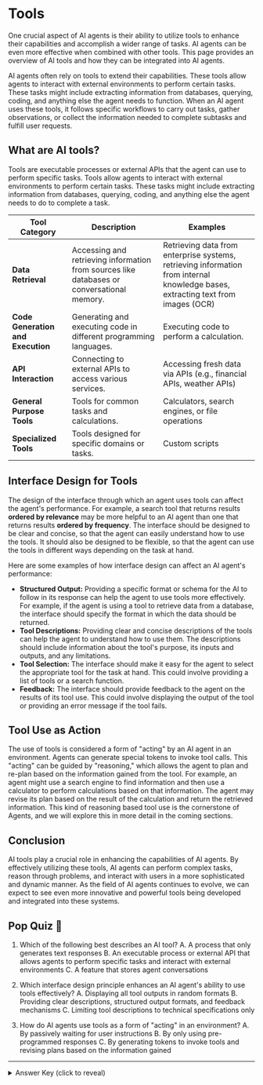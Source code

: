 # Tools
<!-- Discussion on Pydantic tools, conversion to string in the system prompt, and other common tool formats. -->
<!-- TODO: @jofthomas -->

One crucial aspect of AI agents is their ability to utilize tools to enhance their capabilities and accomplish a wider range of tasks. AI agents can be even more effective when combined with other tools. This page provides an overview of AI tools and how they can be integrated into AI agents.

AI agents often rely on tools to extend their capabilities. These tools allow agents to interact with external environments to perform certain tasks. These tasks might include extracting information from databases, querying, coding, and anything else the agent needs to function. When an AI agent uses these tools, it follows specific workflows to carry out tasks, gather observations, or collect the information needed to complete subtasks and fulfill user requests.

## What are AI tools?

Tools are executable processes or external APIs that the agent can use to perform specific tasks. Tools allow agents to interact with external environments to perform certain tasks. These tasks might include extracting information from databases, querying, coding, and anything else the agent needs to do to complete a task.

| Tool Category | Description | Examples |
|---|---|---|
| **Data Retrieval** | Accessing and retrieving information from sources like databases or conversational memory. | Retrieving data from enterprise systems, retrieving information from internal knowledge bases, extracting text from images (OCR) |
| **Code Generation and Execution** | Generating and executing code in different programming languages. | Executing code to perform a calculation. |
| **API Interaction** | Connecting to external APIs to access various services. | Accessing fresh data via APIs (e.g., financial APIs, weather APIs) |
| **General Purpose Tools** | Tools for common tasks and calculations. | Calculators, search engines, or file operations |
| **Specialized Tools** | Tools designed for specific domains or tasks. | Custom scripts |

## Interface Design for Tools

The design of the interface through which an agent uses tools can affect the agent's performance. For example, a search tool that returns results **ordered by relevance** may be more helpful to an AI agent than one that returns results **ordered by frequency**. The interface should be designed to be clear and concise, so that the agent can easily understand how to use the tools. It should also be designed to be flexible, so that the agent can use the tools in different ways depending on the task at hand.

Here are some examples of how interface design can affect an AI agent's performance:

*   **Structured Output:** Providing a specific format or schema for the AI to follow in its response can help the agent to use tools more effectively. For example, if the agent is using a tool to retrieve data from a database, the interface should specify the format in which the data should be returned.
*   **Tool Descriptions:** Providing clear and concise descriptions of the tools can help the agent to understand how to use them. The descriptions should include information about the tool's purpose, its inputs and outputs, and any limitations.
*   **Tool Selection:** The interface should make it easy for the agent to select the appropriate tool for the task at hand. This could involve providing a list of tools or a search function.
*   **Feedback:** The interface should provide feedback to the agent on the results of its tool use. This could involve displaying the output of the tool or providing an error message if the tool fails.

## Tool Use as Action

The use of tools is considered a form of "acting" by an AI agent in an environment. Agents can generate special tokens to invoke tool calls. This "acting" can be guided by "reasoning," which allows the agent to plan and re-plan based on the information gained from the tool. For example, an agent might use a search engine to find information and then use a calculator to perform calculations based on that information. The agent may revise its plan based on the result of the calculation and return the retrieved information. This kind of reasoning based tool use is the cornerstone of Agents, and we will explore this in more detail in the coming sections.

## Conclusion

AI tools play a crucial role in enhancing the capabilities of AI agents. By effectively utilizing these tools, AI agents can perform complex tasks, reason through problems, and interact with users in a more sophisticated and dynamic manner. As the field of AI agents continues to evolve, we can expect to see even more innovative and powerful tools being developed and integrated into these systems.

## Pop Quiz 🍾

1. Which of the following best describes an AI tool?
   A. A process that only generates text responses
   B. An executable process or external API that allows agents to perform specific tasks and interact with external environments
   C. A feature that stores agent conversations

2. Which interface design principle enhances an AI agent's ability to use tools effectively?
   A. Displaying all tool outputs in random formats
   B. Providing clear descriptions, structured output formats, and feedback mechanisms
   C. Limiting tool descriptions to technical specifications only

3. How do AI agents use tools as a form of "acting" in an environment?
   A. By passively waiting for user instructions
   B. By only using pre-programmed responses
   C. By generating tokens to invoke tools and revising plans based on the information gained

---
<details>
<summary>Answer Key (click to reveal)</summary>

1. B. An executable process or external API that allows agents to perform specific tasks and interact with external environments
   • Explanation: The text defines tools as executable processes or external APIs that agents use to perform specific tasks and interact with external environments.

2. B. Providing clear descriptions, structured output formats, and feedback mechanisms
   • Explanation: The interface design section emphasizes the importance of structured output, clear tool descriptions, tool selection, and feedback mechanisms.

3. C. By generating tokens to invoke tools and revising plans based on the information gained
   • Explanation: The text explains that agents can generate special tokens to invoke tools and use reasoning to plan and re-plan based on the information gained.

</details>

